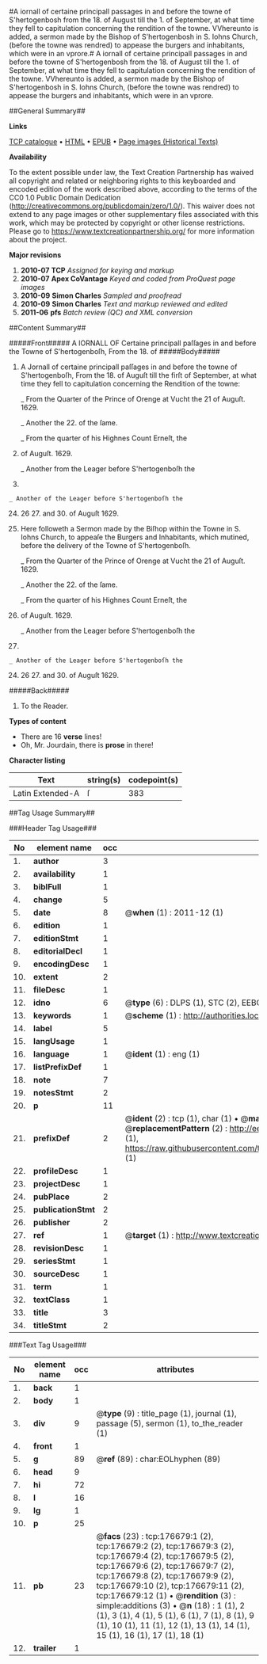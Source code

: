 #A iornall of certaine principall passages in and before the towne of S'hertogenbosh from the 18. of August till the 1. of September, at what time they fell to capitulation concerning the rendition of the towne. VVhereunto is added, a sermon made by the Bishop of S'hertogenbosh in S. Iohns Church, (before the towne was rendred) to appease the burgers and inhabitants, which were in an vprore.#
A iornall of certaine principall passages in and before the towne of S'hertogenbosh from the 18. of August till the 1. of September, at what time they fell to capitulation concerning the rendition of the towne. VVhereunto is added, a sermon made by the Bishop of S'hertogenbosh in S. Iohns Church, (before the towne was rendred) to appease the burgers and inhabitants, which were in an vprore.

##General Summary##

**Links**

[TCP catalogue](http://www.ota.ox.ac.uk/tcp/)  • 
[HTML](http://tei.it.ox.ac.uk/tcp/Texts-HTML/free/A72/A72300.html)  • 
[EPUB](http://tei.it.ox.ac.uk/tcp/Texts-EPUB/free/A72/A72300.epub) • 
[Page images (Historical Texts)](https://historicaltexts.jisc.ac.uk/eebo-99898407e)

**Availability**

To the extent possible under law, the Text Creation Partnership has waived all copyright and related or neighboring rights to this keyboarded and encoded edition of the work described above, according to the terms of the CC0 1.0 Public Domain Dedication (http://creativecommons.org/publicdomain/zero/1.0/). This waiver does not extend to any page images or other supplementary files associated with this work, which may be protected by copyright or other license restrictions. Please go to https://www.textcreationpartnership.org/ for more information about the project.

**Major revisions**

1. __2010-07__ __TCP__ *Assigned for keying and markup*
1. __2010-07__ __Apex CoVantage__ *Keyed and coded from ProQuest page images*
1. __2010-09__ __Simon Charles__ *Sampled and proofread*
1. __2010-09__ __Simon Charles__ *Text and markup reviewed and edited*
1. __2011-06__ __pfs__ *Batch review (QC) and XML conversion*

##Content Summary##

#####Front#####
A IORNALL OF Certaine principall paſſages in and before the Towne of S'hertogenboſh, From the 18. of
#####Body#####

1. A Jornall of certaine principall paſſages in and before the towne of S'hertogenboſh, From the 18. of Auguſt till the firſt of September, at what time they fell to capitulation concerning the Rendition of the towne:

    _ From the Quarter of the Prince of Orenge at
Vucht the 21 of Auguſt. 1629.

    _ Another the 22. of the ſame.

    _ From the quarter of his Highnes Count Erneſt, the
23. of Auguſt. 1629.

    _ Another from the Leager before S'hertogenboſh the
23.

    _ Another of the Leager before S'hertogenboſh the
24. 26 27. and 30. of Auguſt 1629.

1. Here followeth a Sermon made by the Biſhop within the Towne in S. Iohns Church, to appeaſe the Burgers and Inhabitants, which mutined, before the delivery of the Towne of S'hertogenboſh.

    _ From the Quarter of the Prince of Orenge at
Vucht the 21 of Auguſt. 1629.

    _ Another the 22. of the ſame.

    _ From the quarter of his Highnes Count Erneſt, the
23. of Auguſt. 1629.

    _ Another from the Leager before S'hertogenboſh the
23.

    _ Another of the Leager before S'hertogenboſh the
24. 26 27. and 30. of Auguſt 1629.

#####Back#####

1. To the Reader.

**Types of content**

  * There are 16 **verse** lines!
  * Oh, Mr. Jourdain, there is **prose** in there!

**Character listing**


|Text|string(s)|codepoint(s)|
|---|---|---|
|Latin Extended-A|ſ|383|

##Tag Usage Summary##

###Header Tag Usage###

|No|element name|occ|attributes|
|---|---|---|---|
|1.|__author__|3||
|2.|__availability__|1||
|3.|__biblFull__|1||
|4.|__change__|5||
|5.|__date__|8| @__when__ (1) : 2011-12 (1)|
|6.|__edition__|1||
|7.|__editionStmt__|1||
|8.|__editorialDecl__|1||
|9.|__encodingDesc__|1||
|10.|__extent__|2||
|11.|__fileDesc__|1||
|12.|__idno__|6| @__type__ (6) : DLPS (1), STC (2), EEBO-CITATION (1), PROQUEST (1), VID (1)|
|13.|__keywords__|1| @__scheme__ (1) : http://authorities.loc.gov/ (1)|
|14.|__label__|5||
|15.|__langUsage__|1||
|16.|__language__|1| @__ident__ (1) : eng (1)|
|17.|__listPrefixDef__|1||
|18.|__note__|7||
|19.|__notesStmt__|2||
|20.|__p__|11||
|21.|__prefixDef__|2| @__ident__ (2) : tcp (1), char (1)  •  @__matchPattern__ (2) : ([0-9\-]+):([0-9IVX]+) (1), (.+) (1)  •  @__replacementPattern__ (2) : http://eebo.chadwyck.com/downloadtiff?vid=$1&page=$2 (1), https://raw.githubusercontent.com/textcreationpartnership/Texts/master/tcpchars.xml#$1 (1)|
|22.|__profileDesc__|1||
|23.|__projectDesc__|1||
|24.|__pubPlace__|2||
|25.|__publicationStmt__|2||
|26.|__publisher__|2||
|27.|__ref__|1| @__target__ (1) : http://www.textcreationpartnership.org/docs/. (1)|
|28.|__revisionDesc__|1||
|29.|__seriesStmt__|1||
|30.|__sourceDesc__|1||
|31.|__term__|1||
|32.|__textClass__|1||
|33.|__title__|3||
|34.|__titleStmt__|2||


###Text Tag Usage###

|No|element name|occ|attributes|
|---|---|---|---|
|1.|__back__|1||
|2.|__body__|1||
|3.|__div__|9| @__type__ (9) : title_page (1), journal (1), passage (5), sermon (1), to_the_reader (1)|
|4.|__front__|1||
|5.|__g__|89| @__ref__ (89) : char:EOLhyphen (89)|
|6.|__head__|9||
|7.|__hi__|72||
|8.|__l__|16||
|9.|__lg__|1||
|10.|__p__|25||
|11.|__pb__|23| @__facs__ (23) : tcp:176679:1 (2), tcp:176679:2 (2), tcp:176679:3 (2), tcp:176679:4 (2), tcp:176679:5 (2), tcp:176679:6 (2), tcp:176679:7 (2), tcp:176679:8 (2), tcp:176679:9 (2), tcp:176679:10 (2), tcp:176679:11 (2), tcp:176679:12 (1)  •  @__rendition__ (3) : simple:additions (3)  •  @__n__ (18) : 1 (1), 2 (1), 3 (1), 4 (1), 5 (1), 6 (1), 7 (1), 8 (1), 9 (1), 10 (1), 11 (1), 12 (1), 13 (1), 14 (1), 15 (1), 16 (1), 17 (1), 18 (1)|
|12.|__trailer__|1||
